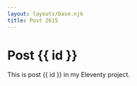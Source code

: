 ```yaml
---
layout: layouts/base.njk
title: Post 2615
---
```


# Post {{ id }}

This is post {{ id }} in my Eleventy project.
